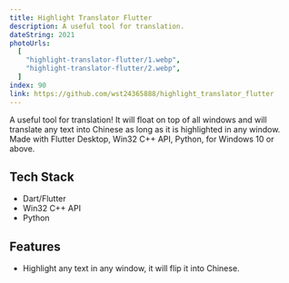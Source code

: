 ```yaml
---
title: Highlight Translator Flutter
description: A useful tool for translation.
dateString: 2021
photoUrls:
  [
    "highlight-translator-flutter/1.webp",
    "highlight-translator-flutter/2.webp",
  ]
index: 90
link: https://github.com/wst24365888/highlight_translator_flutter
---
```


A useful tool for translation! It will float on top of all windows and will translate any text into Chinese as long as it is highlighted in any window. Made with Flutter Desktop, Win32 C++ API, Python, for Windows 10 or above.

## Tech Stack

- Dart/Flutter
- Win32 C++ API
- Python

## Features

- Highlight any text in any window, it will flip it into Chinese.
